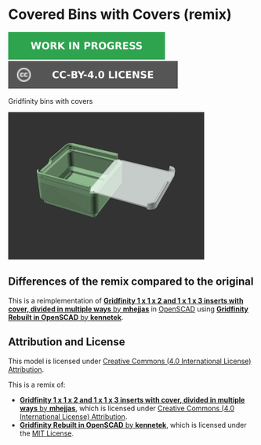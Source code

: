 # Covered Bins with Covers (remix)

![This model is a work in progress][work-in-progress-badge]
[![CC-BY-4.0 license][license-badge]][license]

Gridfinity bins with covers

![Model render](images/readme/demo.gif)

## Differences of the remix compared to the original

This is a reimplementation of
[**Gridfinity 1 x 1 x 2 and 1 x 1 x 3 inserts with cover, divided in multiple ways** by **mhejjas**][original-model-url]
in [OpenSCAD][openscad] using
[**Gridfinity Rebuilt in OpenSCAD** by **kennetek**][gridfinity-rebuilt-openscad].

## Attribution and License

This model is licensed under
[Creative Commons (4.0 International License) Attribution][license].

This is a remix of:

* [**Gridfinity 1 x 1 x 2 and 1 x 1 x 3 inserts with cover, divided in multiple ways** by **mhejjas**][original-model-url],
  which is licensed under
  [Creative Commons (4.0 International License) Attribution][original-model-license].
* [**Gridfinity Rebuilt in OpenSCAD** by **kennetek**][gridfinity-rebuilt-openscad],
  which is licensed under the
  [MIT License][gridfinity-license].

[gridfinity-license]: LICENSE.gridfinity
[gridfinity-rebuilt-openscad]: https://github.com/kennetek/gridfinity-rebuilt-openscad
[license-badge]: /_static/license-badge-cc-by-4.0.svg
[license]: http://creativecommons.org/licenses/by/4.0/
[openscad]: https://openscad.org
[original-model-license]: http://creativecommons.org/licenses/by/4.0/
[original-model-url]: https://www.printables.com/model/665798-gridfinity-1-x-1-x-2-and-1-x-1-x-3-inserts-with-co
[work-in-progress-badge]: /_static/work-in-progress-badge.svg
